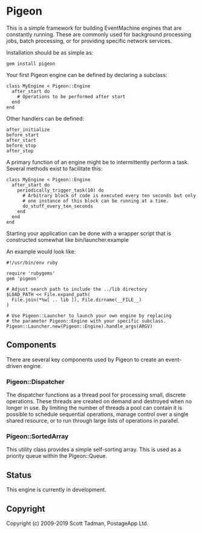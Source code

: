 # Pigeon

This is a simple framework for building EventMachine engines that are
constantly running. These are commonly used for background processing jobs,
batch processing, or for providing specific network services.

Installation should be as simple as:

    gem install pigeon

Your first Pigeon engine can be defined by declaring a subclass:

    class MyEngine < Pigeon::Engine
      after_start do
        # Operations to be performed after start
      end
    end
    
Other handlers can be defined:

    after_initialize
    before_start
    after_start
    before_stop
    after_stop
    
A primary function of an engine might be to intermittently perform a task.
Several methods exist to facilitate this:

    class MyEngine < Pigeon::Engine
      after_start do
        periodically_trigger_task(10) do
          # Arbitrary block of code is executed every ten seconds but only
          # one instance of this block can be running at a time.
          do_stuff_every_ten_seconds
        end
      end
    end

Starting your application can be done with a wrapper script that is constructed somewhat like bin/launcher.example

An example would look like:

    #!/usr/bin/env ruby
    
    require 'rubygems'
    gem 'pigeon'

    # Adjust search path to include the ../lib directory
    $LOAD_PATH << File.expand_path(
      File.join(*%w[ .. lib ]), File.dirname(__FILE__)
    )

    # Use Pigeon::Launcher to launch your own engine by replacing
    # the parameter Pigeon::Engine with your specific subclass.
    Pigeon::Launcher.new(Pigeon::Engine).handle_args(ARGV)
    
## Components

There are several key components used by Pigeon to create an event-driven
engine.

### Pigeon::Dispatcher

The dispatcher functions as a thread pool for processing small, discrete
operations. These threads are created on demand and destroyed when no longer
in use. By limiting the number of threads a pool can contain it is possible
to schedule sequential operations, manage control over a single shared
resource, or to run through large lists of operations in parallel.

### Pigeon::SortedArray

This utility class provides a simple self-sorting array. This is used as a
priority queue within the Pigeon::Queue.

## Status

This engine is currently in development.

## Copyright

Copyright (c) 2009-2019 Scott Tadman, PostageApp Ltd.
